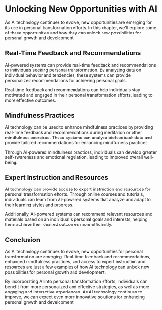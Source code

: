 Unlocking New Opportunities with AI
=====================================================================================================================

As AI technology continues to evolve, new opportunities are emerging for its use in personal transformation efforts. In this chapter, we'll explore some of these opportunities and how they can unlock new possibilities for personal growth and development.

Real-Time Feedback and Recommendations
--------------------------------------

AI-powered systems can provide real-time feedback and recommendations to individuals seeking personal transformation. By analyzing data on individual behavior and tendencies, these systems can provide personalized recommendations for achieving personal goals.

Real-time feedback and recommendations can help individuals stay motivated and engaged in their personal transformation efforts, leading to more effective outcomes.

Mindfulness Practices
---------------------

AI technology can be used to enhance mindfulness practices by providing real-time feedback and recommendations during meditation or other mindfulness exercises. These systems can analyze biofeedback data and provide tailored recommendations for enhancing mindfulness practices.

Through AI-powered mindfulness practices, individuals can develop greater self-awareness and emotional regulation, leading to improved overall well-being.

Expert Instruction and Resources
--------------------------------

AI technology can provide access to expert instruction and resources for personal transformation efforts. Through online courses and tutorials, individuals can learn from AI-powered systems that analyze and adapt to their learning styles and progress.

Additionally, AI-powered systems can recommend relevant resources and materials based on an individual's personal goals and interests, helping them achieve their desired outcomes more efficiently.

Conclusion
----------

As AI technology continues to evolve, new opportunities for personal transformation are emerging. Real-time feedback and recommendations, enhanced mindfulness practices, and access to expert instruction and resources are just a few examples of how AI technology can unlock new possibilities for personal growth and development.

By incorporating AI into personal transformation efforts, individuals can benefit from more personalized and effective strategies, as well as more engaging and interactive experiences. As AI technology continues to improve, we can expect even more innovative solutions for enhancing personal growth and development.
